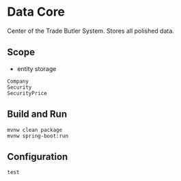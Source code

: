 # Data Core
Center of the Trade Butler System. Stores all polished data.

## Scope
- entity storage
```
Company
Security
SecurityPrice
```

## Build and Run
```
mvnw clean package
mvnw spring-boot:run
```

## Configuration
```
test
```

